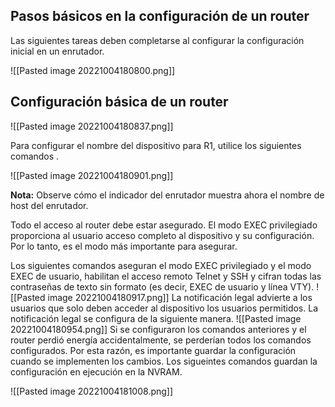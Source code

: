 ## Pasos básicos en la configuración de un router

Las siguientes tareas deben completarse al configurar la configuración inicial en un enrutador.

![[Pasted image 20221004180800.png]]


## Configuración básica de un router


![[Pasted image 20221004180837.png]]


Para configurar el nombre del dispositivo para R1, utilice los siguientes comandos .

![[Pasted image 20221004180901.png]]

**Nota:** Observe cómo el indicador del enrutador muestra ahora el nombre de host del enrutador.

Todo el acceso al router debe estar asegurado. El modo EXEC privilegiado proporciona al usuario acceso completo al dispositivo y su configuración. Por lo tanto, es el modo más importante para asegurar.

Los siguientes comandos aseguran el modo EXEC privilegiado y el modo EXEC de usuario, habilitan el acceso remoto Telnet y SSH y cifran todas las contraseñas de texto sin formato (es decir, EXEC de usuario y línea VTY).
![[Pasted image 20221004180917.png]]
La notificación legal advierte a los usuarios que solo deben acceder al dispositivo los usuarios permitidos. La notificación legal se configura de la siguiente manera.
![[Pasted image 20221004180954.png]]
Si se configuraron los comandos anteriores y el router perdió energía accidentalmente, se perderían todos los comandos configurados. Por esta razón, es importante guardar la configuración cuando se implementen los cambios. Los sigueintes comandos guardan la configuración en ejecución en la NVRAM.

![[Pasted image 20221004181008.png]]
